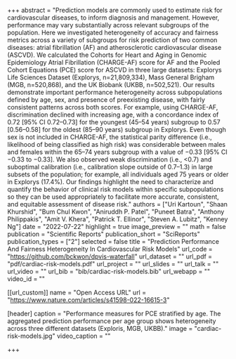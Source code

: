 +++
abstract = "Prediction models are commonly used to estimate risk for cardiovascular diseases, to inform diagnosis and management. However, performance may vary substantially across relevant subgroups of the population. Here we investigated heterogeneity of accuracy and fairness metrics across a variety of subgroups for risk prediction of two common diseases: atrial fibrillation (AF) and atherosclerotic cardiovascular disease (ASCVD). We calculated the Cohorts for Heart and Aging in Genomic Epidemiology Atrial Fibrillation (CHARGE-AF) score for AF and the Pooled Cohort Equations (PCE) score for ASCVD in three large datasets: Explorys Life Sciences Dataset (Explorys, n=21,809,334), Mass General Brigham (MGB, n=520,868), and the UK Biobank (UKBB, n=502,521). Our results demonstrate important performance heterogeneity across subpopulations defined by age, sex, and presence of preexisting disease, with fairly consistent patterns across both scores. For example, using CHARGE-AF, discrimination declined with increasing age, with a concordance index of 0.72 [95% CI 0.72–0.73] for the youngest (45–54 years) subgroup to 0.57 [0.56–0.58] for the oldest (85–90 years) subgroup in Explorys. Even though sex is not included in CHARGE-AF, the statistical parity difference (i.e., likelihood of being classified as high risk) was considerable between males and females within the 65–74 years subgroup with a value of −0.33 [95% CI −0.33 to −0.33]. We also observed weak discrimination (i.e., <0.7) and suboptimal calibration (i.e., calibration slope outside of 0.7–1.3) in large subsets of the population; for example, all individuals aged 75 years or older in Explorys (17.4%). Our findings highlight the need to characterize and quantify the behavior of clinical risk models within specific subpopulations so they can be used appropriately to facilitate more accurate, consistent, and equitable assessment of disease risk."
authors = ["Uri Kartoun", "Shaan Khurshid", "Bum Chul Kwon", "Aniruddh P. Patel", "Puneet Batra", "Anthony Philippakis", "Amit V. Khera", "Patrick T. Ellinor", "Steven A. Lubitz", "Kenney Ng"]
date = "2022-07-22"
highlight = true
image_preview = ""
math = false
publication = "Scientific Reports"
publication_short = "SciReports"
publication_types = ["2"]
selected = false
title = "Prediction Performance And Fairness Heterogeneity In Cardiovascular Risk Models"
url_code = "https://github.com/bckwon/dpvis-waterfall"
url_dataset = ""
url_pdf = "pdf/cardiac-risk-models.pdf"
url_project = ""
url_slides = ""
url_talk = ""
url_video = ""
url_bib = "bib/cardiac-risk-models.bib"
url_webapp = ""
video_id = ""

[[url_custom]]
name = "Open Access URL"
url = "https://www.nature.com/articles/s41598-022-16615-3"


[header]
  caption = "Performance measures for PCE stratified by age. The aggregated prediction performance per age group shows heterogeneity across three different datasets (Exploris, MGB, UKBB)."
  image = "cardiac-risk-models.jpg"
  video_caption = ""

+++